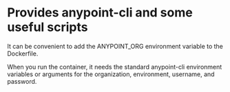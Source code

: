 # Provides anypoint-cli and some useful scripts

It can be convenient to add the ANYPOINT_ORG environment variable to the Dockerfile.

When you run the container, it needs the standard anypoint-cli environment variables or arguments for the organization, environment, username, and password.